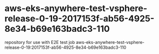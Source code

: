 # aws-eks-anywhere-test-vsphere-release-0-19-2017153f-ab56-4925-8e34-b69e163badc3-110
repository for use with E2E test job aws-eks-anywhere-test-vsphere-release-0-19:2017153f-ab56-4925-8e34-b69e163badc3-110
